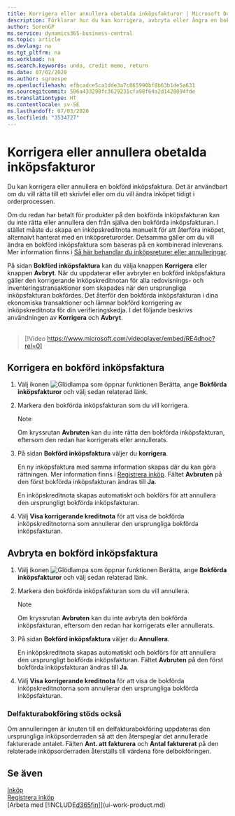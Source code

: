 ```yaml
---
title: Korrigera eller annullera obetalda inköpsfakturor | Microsoft Docs
description: Förklarar hur du kan korrigera, avbryta eller ångra en bokförd inköpsfaktura eller skapa en inköpskreditnota automatiskt.
author: SorenGP
ms.service: dynamics365-business-central
ms.topic: article
ms.devlang: na
ms.tgt_pltfrm: na
ms.workload: na
ms.search.keywords: undo, credit memo, return
ms.date: 07/02/2020
ms.author: sgroespe
ms.openlocfilehash: efbcadce5ca1dde3a7c065990bf8b63b1de5a631
ms.sourcegitcommit: 506a433298fc3629231cfa98f64a2d1428094fde
ms.translationtype: HT
ms.contentlocale: sv-SE
ms.lasthandoff: 07/03/2020
ms.locfileid: "3534727"
---
```

# <a name="correct-or-cancel-unpaid-purchase-invoices"></a>Korrigera eller annullera obetalda inköpsfakturor

Du kan korrigera eller annullera en bokförd inköpsfaktura. Det är användbart om du vill rätta till ett skrivfel eller om du vill ändra inköpet tidigt i orderprocessen.

Om du redan har betalt för produkter på den bokförda inköpsfakturan kan du inte rätta eller annullera den från själva den bokförda inköpsfakturan. I stället måste du skapa en inköpskreditnota manuellt för att återföra inköpet, alternaivt hanterat med en inköpsreturorder. Detsamma gäller om du vill ändra en bokförd inköpsfaktura som baseras på en kombinerad inleverans. Mer information finns i [Så här behandlar du inköpsreturer eller annulleringar](purchasing-how-process-purchase-returns-cancellations.md).

På sidan **Bokförd inköpsfaktura** kan du välja knappen **Korrigera** eller knappen **Avbryt**. När du uppdaterar eller avbryter en bokförd inköpsfaktura gäller den korrigerande inköpskreditnotan för alla redovisnings- och inventeringstransaktioner som skapades när den ursprungliga inköpsfakturan bokfördes. Det återför den bokförda inköpsfakturan i dina ekonomiska transaktioner och lämnar bokförd korrigering av inköpskreditnota för din verifieringskedja. I det följande beskrivs användningen av **Korrigera** och **Avbryt**.
<br><br>
> [!Video https://www.microsoft.com/videoplayer/embed/RE4dhoc?rel=0]

## <a name="to-correct-a-posted-purchase-invoice"></a>Korrigera en bokförd inköpsfaktura
1. Välj ikonen ![Glödlampa som öppnar funktionen Berätta](media/ui-search/search_small.png "Berätta vad du vill göra"), ange **Bokförda inköpsfakturor** och välj sedan relaterad länk.  
2. Markera den bokförda inköpsfakturan som du vill korrigera.  

    > [!NOTE]  
    >   Om kryssrutan **Avbruten** kan du inte rätta den bokförda inköpsfakturan, eftersom den redan har korrigerats eller annullerats.
3. På sidan **Bokförd inköpsfaktura** väljer du **korrigera**.

    En ny inköpsfaktura med samma information skapas där du kan göra rättningen. Mer information finns i [Registrera inköp](purchasing-how-record-purchases.md). Fältet **Avbruten** på den först bokförda inköpsfakturan ändras till **Ja**.

    En inköpskreditnota skapas automatiskt och bokförs för att annullera den ursprungligt bokförda inköpsfakturan.
4. Välj **Visa korrigerande kreditnota** för att visa de bokförda inköpskreditnotorna som annullerar den ursprungliga bokförda inköpsfakturan.

## <a name="to-cancel-a-posted-purchase-invoice"></a>Avbryta en bokförd inköpsfaktura
1. Välj ikonen ![Glödlampa som öppnar funktionen Berätta](media/ui-search/search_small.png "Berätta vad du vill göra"), ange **Bokförda inköpsfakturor** och välj sedan relaterad länk.  
2. Markera den bokförda inköpsfakturan som du vill annullera.

    > [!NOTE]  
    >   Om kryssrutan **Avbruten** kan du inte avbryta den bokförda inköpsfakturan, eftersom den redan har korrigerats eller annullerats.
3. På sidan **Bokförd inköpsfaktura** väljer du **Annullera**.

    En inköpskreditnota skapas automatiskt och bokförs för att annullera den ursprungligt bokförda inköpsfakturan. Fältet **Avbruten** på den först bokförda inköpsfakturan ändras till **Ja**.
4. Välj **Visa korrigerande kreditnota** för att visa de bokförda inköpskreditnotorna som annullerar den ursprungliga bokförda inköpsfakturan.

### <a name="partial-invoice-posting-also-supported"></a>Delfakturabokföring stöds också
Om annulleringen är knuten till en delfakturabokföring uppdateras den ursprungliga inköpsorderraden så att den återspeglar det annullerade fakturerade antalet. Fälten **Ant. att fakturera** och **Antal fakturerat** på den relaterade inköpsorderraden återställs till värdena före delbokföringen.

## <a name="see-also"></a>Se även
[Inköp](purchasing-manage-purchasing.md)  
[Registrera inköp](purchasing-how-record-purchases.md)  
[Arbeta med [!INCLUDE[d365fin](includes/d365fin_md.md)]](ui-work-product.md)
